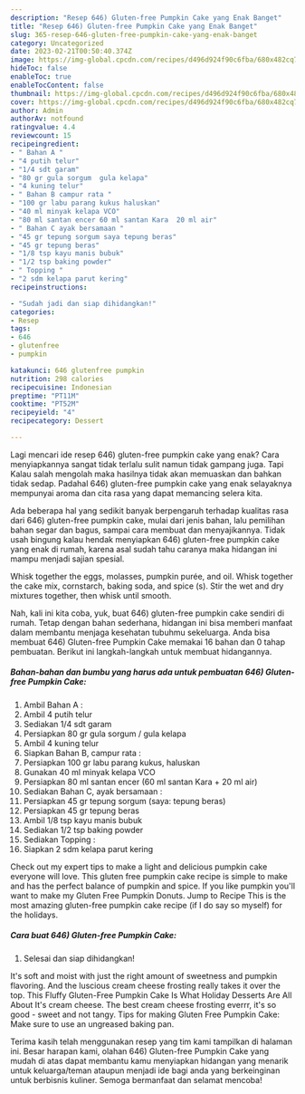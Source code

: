 ```yaml
---
description: "Resep 646) Gluten-free Pumpkin Cake yang Enak Banget"
title: "Resep 646) Gluten-free Pumpkin Cake yang Enak Banget"
slug: 365-resep-646-gluten-free-pumpkin-cake-yang-enak-banget
category: Uncategorized
date: 2023-02-21T00:50:40.374Z
image: https://img-global.cpcdn.com/recipes/d496d924f90c6fba/680x482cq70/646-gluten-free-pumpkin-cake-foto-resep-utama.jpg
hideToc: false
enableToc: true
enableTocContent: false
thumbnail: https://img-global.cpcdn.com/recipes/d496d924f90c6fba/680x482cq70/646-gluten-free-pumpkin-cake-foto-resep-utama.jpg
cover: https://img-global.cpcdn.com/recipes/d496d924f90c6fba/680x482cq70/646-gluten-free-pumpkin-cake-foto-resep-utama.jpg
author: Admin
authorAv: notfound
ratingvalue: 4.4
reviewcount: 15
recipeingredient:
- " Bahan A "
- "4 putih telur"
- "1/4 sdt garam"
- "80 gr gula sorgum  gula kelapa"
- "4 kuning telur"
- " Bahan B campur rata "
- "100 gr labu parang kukus haluskan"
- "40 ml minyak kelapa VCO"
- "80 ml santan encer 60 ml santan Kara  20 ml air"
- " Bahan C ayak bersamaan "
- "45 gr tepung sorgum saya tepung beras"
- "45 gr tepung beras"
- "1/8 tsp kayu manis bubuk"
- "1/2 tsp baking powder"
- " Topping "
- "2 sdm kelapa parut kering"
recipeinstructions:

- "Sudah jadi dan siap dihidangkan!"
categories:
- Resep
tags:
- 646
- glutenfree
- pumpkin

katakunci: 646 glutenfree pumpkin 
nutrition: 298 calories
recipecuisine: Indonesian
preptime: "PT11M"
cooktime: "PT52M"
recipeyield: "4"
recipecategory: Dessert

---
```



Lagi mencari ide resep 646) gluten-free pumpkin cake yang enak? Cara menyiapkannya sangat tidak terlalu sulit namun tidak gampang juga. Tapi Kalau salah mengolah maka hasilnya tidak akan memuaskan dan bahkan tidak sedap. Padahal 646) gluten-free pumpkin cake yang enak selayaknya mempunyai aroma dan cita rasa yang dapat memancing selera kita.


Ada beberapa hal yang sedikit banyak berpengaruh terhadap kualitas rasa dari 646) gluten-free pumpkin cake, mulai dari jenis bahan, lalu pemilihan bahan segar dan bagus, sampai cara membuat dan menyajikannya. Tidak usah bingung kalau hendak menyiapkan 646) gluten-free pumpkin cake yang enak di rumah, karena asal sudah tahu caranya maka hidangan ini mampu menjadi sajian spesial.

Whisk together the eggs, molasses, pumpkin purée, and oil. Whisk together the cake mix, cornstarch, baking soda, and spice (s). Stir the wet and dry mixtures together, then whisk until smooth.


Nah, kali ini kita coba, yuk, buat 646) gluten-free pumpkin cake sendiri di rumah. Tetap dengan bahan sederhana, hidangan ini bisa memberi manfaat dalam membantu menjaga kesehatan tubuhmu sekeluarga. Anda bisa membuat 646) Gluten-free Pumpkin Cake memakai 16 bahan dan 0 tahap pembuatan. Berikut ini langkah-langkah untuk membuat hidangannya.

<!--inarticleads1-->

##### Bahan-bahan dan bumbu yang harus ada untuk pembuatan 646) Gluten-free Pumpkin Cake:

1. Ambil  Bahan A :
1. Ambil 4 putih telur
1. Sediakan 1/4 sdt garam
1. Persiapkan 80 gr gula sorgum / gula kelapa
1. Ambil 4 kuning telur
1. Siapkan  Bahan B, campur rata :
1. Persiapkan 100 gr labu parang kukus, haluskan
1. Gunakan 40 ml minyak kelapa VCO
1. Persiapkan 80 ml santan encer (60 ml santan Kara + 20 ml air)
1. Sediakan  Bahan C, ayak bersamaan :
1. Persiapkan 45 gr tepung sorgum (saya: tepung beras)
1. Persiapkan 45 gr tepung beras
1. Ambil 1/8 tsp kayu manis bubuk
1. Sediakan 1/2 tsp baking powder
1. Sediakan  Topping :
1. Siapkan 2 sdm kelapa parut kering


Check out my expert tips to make a light and delicious pumpkin cake everyone will love. This gluten free pumpkin cake recipe is simple to make and has the perfect balance of pumpkin and spice. If you like pumpkin you&#39;ll want to make my Gluten Free Pumpkin Donuts. Jump to Recipe This is the most amazing gluten-free pumpkin cake recipe (if I do say so myself) for the holidays. 

<!--inarticleads2-->

##### Cara buat 646) Gluten-free Pumpkin Cake:


1. Selesai dan siap dihidangkan!

It&#39;s soft and moist with just the right amount of sweetness and pumpkin flavoring. And the luscious cream cheese frosting really takes it over the top. This Fluffy Gluten-Free Pumpkin Cake Is What Holiday Desserts Are All About It&#39;s cream cheese. The best cream cheese frosting everrr, it&#39;s so good - sweet and not tangy. Tips for making Gluten Free Pumpkin Cake: Make sure to use an ungreased baking pan. 

Terima kasih telah menggunakan resep yang tim kami tampilkan di halaman ini. Besar harapan kami, olahan 646) Gluten-free Pumpkin Cake yang mudah di atas dapat membantu kamu menyiapkan hidangan yang menarik untuk keluarga/teman ataupun menjadi ide bagi anda yang berkeinginan untuk berbisnis kuliner. Semoga bermanfaat dan selamat mencoba!
